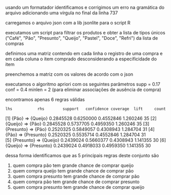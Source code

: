 usando um formatador identificamos e corrigimos um erro na gramática do arquivo adicionando uma vírgula no final da linha 737

carregamos o arquivo json com a lib jsonlite para o script R

executamos um script para filtrar os produtos e obter a lista de tipos únicos
("Café", "Pão", "Presunto", "Queijo", "Pastel", "Doce", "Refri") da lista de compras

definimos uma matriz contendo em cada linha o registro de uma compra e em cada coluna o item comprado
desconsiderando a especificidade do item

preenchemos a matriz com os valores de acordo com o json

executamos o algoritmo apriori com os seguintes parâmetros
supp = 0.17
conf = 0.4
minlen = 2 (para eliminar associações de ausência de compra)

encontramos apenas 6 regras válidas

    lhs           rhs        support   confidence coverage  lift     count
[1] {Pão}      => {Queijo}   0.2845528 0.6250000  0.4552846 1.260246 35
[2] {Queijo}   => {Pão}      0.2845528 0.5737705  0.4959350 1.260246 35
[3] {Presunto} => {Pão}      0.2520325 0.5849057  0.4308943 1.284704 31
[4] {Pão}      => {Presunto} 0.2520325 0.5535714  0.4552846 1.284704 31   
[5] {Presunto} => {Queijo}   0.2439024 0.5660377  0.4308943 1.141355 30
[6] {Queijo}   => {Presunto} 0.2439024 0.4918033  0.4959350 1.141355 30

dessa forma identificamos que as 5 principais regras deste conjunto são

1. quem compra pão tem grande chance de comprar queijo
2. quem compra queijo tem grande chance de comprar pão
3. quem compra presunto tem grande chance de comprar pão
4. quem compra pão tem grande chance de comprar presunto
5. quem compra presunto tem grande chance de comprar queijo